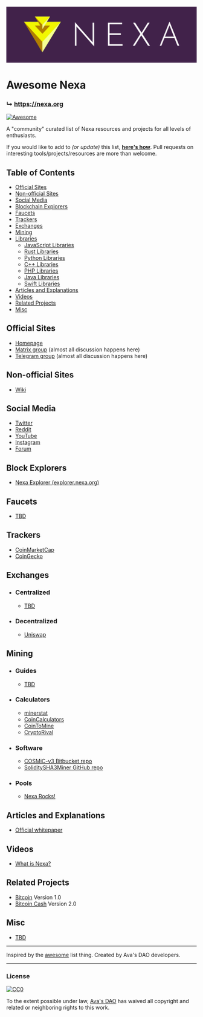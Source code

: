 ![Nexa Banner](assets/banner.png)

# Awesome Nexa

### ↳ https://nexa.org

[![Awesome](https://awesome.re/badge.svg)](https://awesome.re)

A "community" curated list of Nexa resources and projects for all levels of enthusiasts.

If you would like to add to _(or update)_ this list, [__here's how__](CONTRIBUTING.md).
Pull requests on interesting tools/projects/resources are more than welcome.


## Table of Contents

- [Official Sites](#official-sites)
- [Non-official Sites](#non-official-sites)
- [Social Media](#social-media)
- [Blockchain Explorers](#blockchain-explorers)
- [Faucets](#faucets)
- [Trackers](#trackers)
- [Exchanges](#exchanges)
- [Mining](#mining)
- [Libraries](#libraries)
  - [JavaScript Libraries](#javascript-libraries)
  - [Rust Libraries](#rust-libraries)
  - [Python Libraries](#python-libraries)
  - [C++ Libraries](#cpp-libraries)
  - [PHP Libraries](#php-libraries)
  - [Java Libraries](#java-libraries)
  - [Swift Libraries](#swift-libraries)
- [Articles and Explanations](#articles-and-explanations)
- [Videos](#videos)
- [Related Projects](#related-projects)
- [Misc](#misc)


## Official Sites

- [Homepage](https://nexa.org/)
- [Matrix group](https://matrix.to/#/#nexacoin:matrix.org) (almost all discussion happens here)
- [Telegram group](https://discord.gg/JGEqqmS) (almost all discussion happens here)


## Non-official Sites

- [Wiki](https://nexa.wiki/)


## Social Media

- [Twitter](https://twitter.com/nexamoney)
- [Reddit](https://www.reddit.com/r/Nexa/)
- [YouTube](https://www.youtube.com/channel/UCH03nTnxs3TLmbSHtm54B1g)
- [Instagram](https://www.instagram.com/nexacoin/)
- [Forum]()


## Block Explorers

- [Nexa Explorer (explorer.nexa.org)](https://explorer.nexa.org/)


## Faucets

- [TBD]()


## Trackers

- [CoinMarketCap]()
- [CoinGecko]()


## Exchanges

- ### Centralized
    - [TBD]()

- ### Decentralized
    - [Uniswap]()


## Mining
- ### Guides
    - [TBD]()

- ### Calculators
    - [minerstat](https://minerstat.com/coin/)
    - [CoinCalculators](https://www.coincalculators.io/)
    - [CoinToMine](https://cointomine.today/calculator/)
    - [CryptoRival](https://cryptorival.com/calcs/)

- ### Software
    - [COSMiC-v3 Bitbucket repo](https://bitbucket.org/LieutenantTofu/cosmic-v3/src/master/)
    - [SoliditySHA3Miner GitHub repo](https://github.com/lwYeo/SoliditySHA3Miner)

- ### Pools
    - [Nexa Rocks!](https://nexa.rocks/)


## Articles and Explanations

- [Official whitepaper]()


## Videos

- [What is Nexa?]()


## Related Projects

- [Bitcoin](https://bitcoin.org) Version 1.0
- [Bitcoin Cash](https://bitcoincash.org) Version 2.0


## Misc

- [TBD]()

---

Inspired by the [awesome](https://github.com/sindresorhus/awesome) list thing.
Created by Ava's DAO developers.

---

### License

[![CC0](https://i.creativecommons.org/p/zero/1.0/88x31.png)](https://creativecommons.org/publicdomain/zero/1.0/)

To the extent possible under law, [Ava's DAO](https://github.com/avasdao/) has waived all copyright and related or neighboring rights to this work.
